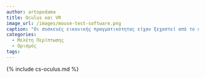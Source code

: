 ```yaml
---
author: artopodama
title: Oculus και VR
image_url: /images/mouse-test-software.png
caption: "Οι συσκευές εικονικής πραγματικότητας είχαν ξεχαστεί από το εύρη κοινό. Μέχρι που το 2011 ο Palmer Luckey έφτιαξε μόνος του σε ηλικία 18 χρονών το πρωτότυπο όπου βασίστηκε η εταιρία Oculus, το 2012 το παρουσίασε στην έκθεση E3. Όπου ο John Carmack έδειξε ενδιαφέρων και λίγο πριν την αλλαγή του χρόνου η εταιρία όπου ο Carmack είναι συνιδρυτής η Id software ανακοίνωσε ότι τα παιχνίδια της θα τρέχουν σε HMD (head mounted display)."
categories:
  - Μελέτη Περίπτωσης
  - Ορισμός
tags:
---
```


{% include cs-oculus.md %}

